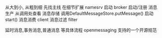 从大到小, 从粗到细     先找主线  在细节扩展
namesrv   启动
broker    启动/注册
消息生产   从调用处查看
消息存储   调用DefaultMessageStore.putMessage()   启动start()
消息消费   client
消息过滤   filter    

延时消息,事务消息,普通消息 等具体流程
openmessaging  支持的一个开源规范


